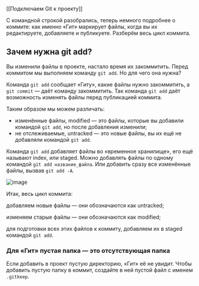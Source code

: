 [[Подключаем Git к проекту]]


С командной строкой разобрались, теперь немного подробнее о коммите: как именно «Гит» маркирует файлы, когда вы их редактируете, добавляете и публикуете. Разберём весь цикл коммита.

## Зачем нужна git add?

Вы изменили файлы в проекте, настало время их закоммитить. Перед коммитом мы выполняем команду `git add`. Но для чего она нужна?

Команда `git add` сообщает «Гиту», какие файлы нужно закоммитить, а `git commit` — даёт команду закоммитить. Так команда `git add` даёт возможность изменять файлы перед публикацией коммита.

Таким образом мы можем различать:

-   изменённые файлы, modified — это файлы, которые вы добавили командой `git add`, но после добавления изменили;
-   не отслеживаемые, untracked — это новые файлы, вы их ещё не добавляли командой `git add`.

Команда `git add` добавляет файлы во «временное хранилище», его ещё называют index, или staged. Можно добавлять файлы по одному командой `git add название_файла`. Или добавить сразу все изменённые файлы, вызвав `git add -A`.

![image](https://pictures.s3.yandex.net/resources/sprint_10___1__243_1583060497.png)

Итак, весь цикл коммита:

добавляем новые файлы — они обозначаются как untracked;

изменяем старые файлы — они обозначаются как modified;

для подготовки всех этих файлов к коммиту, добавляем их в staged командой `git add`.

### Для «Гит» пустая папка — это отсутствующая папка

Если добавить в проект пустую директорию, «Гит» её не увидит. Чтобы добавить пустую папку в коммит, создайте в ней пустой файл с именем `.gitkeep`.